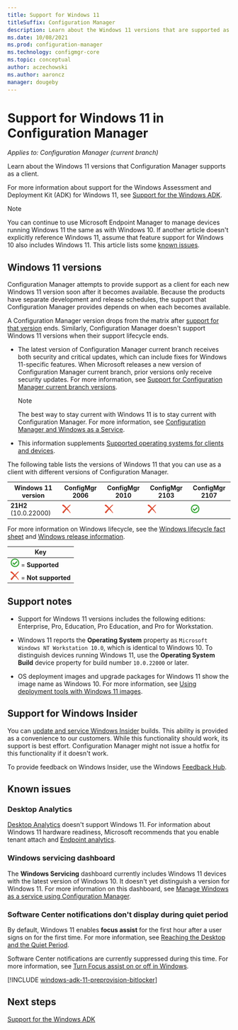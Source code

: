 ```yaml
---
title: Support for Windows 11
titleSuffix: Configuration Manager
description: Learn about the Windows 11 versions that are supported as clients with Configuration Manager.
ms.date: 10/08/2021
ms.prod: configuration-manager
ms.technology: configmgr-core
ms.topic: conceptual
author: aczechowski
ms.author: aaroncz
manager: dougeby
---
```


# Support for Windows 11 in Configuration Manager  

*Applies to: Configuration Manager (current branch)*

Learn about the Windows 11 versions that Configuration Manager supports as a client.

For more information about support for the Windows Assessment and Deployment Kit (ADK) for Windows 11, see [Support for the Windows ADK](support-for-windows-adk.md).

> [!NOTE]
> You can continue to use Microsoft Endpoint Manager to manage devices running Windows 11 the same as with Windows 10. If another article doesn't explicitly reference Windows 11, assume that feature support for Windows 10 also includes Windows 11. This article lists some [known issues](#known-issues).

<!--
> [!TIP]
> Windows Server builds as a client are supported the same as the associated Windows 11 version. For example, Windows Server 2022 is the same build version as Windows 11 ..., and Windows Server version ... is the same build version as Windows 11, version .... 
>
> For more information on Windows Server as a site system, see [Supported operating systems for Configuration Manager site system servers](supported-operating-systems-for-site-system-servers.md).
-->

## Windows 11 versions

Configuration Manager attempts to provide support as a client for each new Windows 11 version soon after it becomes available. Because the products have separate development and release schedules, the support that Configuration Manager provides depends on when each becomes available.

A Configuration Manager version drops from the matrix after [support for that version](../../servers/manage/current-branch-versions-supported.md) ends. Similarly, Configuration Manager doesn't support Windows 11 versions when their support lifecycle ends.

- The latest version of Configuration Manager current branch receives both security and critical updates, which can include fixes for Windows 11-specific features. When Microsoft releases a new version of Configuration Manager current branch, prior versions only receive security updates. For more information, see [Support for Configuration Manager current branch versions](../../servers/manage/current-branch-versions-supported.md).

    > [!NOTE]
    > The best way to stay current with Windows 11 is to stay current with Configuration Manager. For more information, see [Configuration Manager and Windows as a Service](../../understand/configuration-manager-and-windows-as-service.md).

- This information supplements [Supported operating systems for clients and devices](supported-operating-systems-for-clients-and-devices.md).

The following table lists the versions of Windows 11 that you can use as a client with different versions of Configuration Manager.

| Windows 11 version                         | ConfigMgr 2006 | ConfigMgr 2010 | ConfigMgr 2103 | ConfigMgr 2107 |
|--------------------------------------------|----------------|----------------|----------------|----------------|
| **21H2**<br>(10.0.22000) <!--mm/dd/yyyy--> | ![Not supported](media/red-x.png) | ![Not supported](media/red-x.png) | ![Not supported](media/red-x.png) | ![Supported](media/green-check.png) |

<!--
All currently supported versions of Configuration Manager current branch support the following Windows 11 LTSC editions:

- **Enterprise LTSC xxxx** <!--mm/dd/yyyy
-->

For more information on Windows lifecycle, see the [Windows lifecycle fact sheet](/lifecycle/faq/windows) and [Windows release information](/windows/release-health/)<!--need to revise this link? -->.

| Key |
|--|
| ![Supported](media/green-check.png) = **Supported** |
| ![Not supported](media/red-x.png) = **Not supported** |

## Support notes

- Support for Windows 11 versions includes the following editions: Enterprise, Pro, Education, Pro Education, and Pro for Workstation.

- Windows 11 reports the **Operating System** property as `Microsoft Windows NT Workstation 10.0`, which is identical to Windows 10. To distinguish devices running Windows 11, use the **Operating System Build** device property for build number `10.0.22000` or later.<!-- 11059508 -->

- OS deployment images and upgrade packages for Windows 11 show the image name as Windows 10. For more information, see [Using deployment tools with Windows 11 images](/windows-hardware/manufacture/desktop/using-deployment-tools-with-windows-11).<!--11128713-->

## Support for Windows Insider

You can [update and service Windows Insider](../../../sum/get-started/configure-classifications-and-products.md#bkmk_WIfB) builds. This ability is provided as a convenience to our customers. While this functionality should work, its support is best effort. Configuration Manager might not issue a hotfix for this functionality if it doesn't work.

To provide feedback on Windows Insider, use the Windows [Feedback Hub](/windows-insider/business/feedback).

## Known issues

### Desktop Analytics

<!-- 10797955 -->

[Desktop Analytics](../../../desktop-analytics/overview.md) doesn't support Windows 11. For information about Windows 11 hardware readiness, Microsoft recommends that you enable tenant attach and [Endpoint analytics](../../../../analytics/overview.md).

### Windows servicing dashboard

<!-- 10732387 -->

The **Windows Servicing** dashboard currently includes Windows 11 devices with the latest version of Windows 10. It doesn't yet distinguish a version for Windows 11. For more information on this dashboard, see [Manage Windows as a service using Configuration Manager](../../../osd/deploy-use/manage-windows-as-a-service.md).

### Software Center notifications don't display during quiet period

<!-- 11059565 -->

By default, Windows 11 enables **focus assist** for the first hour after a user signs on for the first time. For more information, see [Reaching the Desktop and the Quiet Period](/windows-hardware/customize/desktop/customize-oobe-in-windows-11#reaching-the-desktop-and-the-quiet-period).

Software Center notifications are currently suppressed during this time. For more information, see [Turn Focus assist on or off in Windows](https://support.microsoft.com/windows/turn-focus-assist-on-or-off-in-windows-5492a638-b5a3-1ee0-0c4f-5ae044450e09#ID0EBD=Windows_11).


<!-- 11307733 -->
[!INCLUDE [windows-adk-11-preprovision-bitlocker](includes/windows-adk-11-preprovision-bitlocker.md)]

## Next steps

[Support for the Windows ADK](support-for-windows-adk.md)
